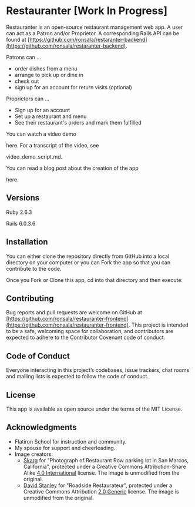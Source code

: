 # Restauranter [Work In Progress]

Restauranter is an open-source restaurant management web app. A user can act as a Patron and/or Proprietor. A corresponding Rails API can be found at [https://github.com/ronsala/restaranter-backend](https://github.com/ronsala/restaranter-backend).

Patrons can ...

* order dishes from a menu
* arrange to pick up or dine in
* check out
* sign up for an account for return visits (optional)
  
Proprietors can ...

* Sign up for an account
* Set up a restaurant and menu
* See their restaurant's orders and mark them fulfilled

You can watch a video demo 
<!-- TODO: -->
 here. For a transcript of the video, see 
<!-- TODO -->
video_demo_script.md.

You can read a blog post about the creation of the app 
<!-- TODO: -->
 here.

## Versions

Ruby 2.6.3

Rails 6.0.3.6

## Installation

You can either clone the repository directly from GitHub into a local directory on your computer or you can Fork the app so that you can contribute to the code.

Once you Fork or Clone this app, cd into that directory and then execute:

<!-- TODO: -->

## Contributing

Bug reports and pull requests are welcome on GitHub at [https://github.com/ronsala/restauranter-frontend](https://github.com/ronsala/restauranter-frontend). This project is intended to be a safe, welcoming space for collaboration, and contributors are expected to adhere to the Contributor Covenant code of conduct.

## Code of Conduct

Everyone interacting in this project’s codebases, issue trackers, chat rooms and mailing lists is expected to follow the code of conduct.

## License

This app is available as open source under the terms of the MIT License.

## Acknowledgments

* Flatiron School for instruction and community.
* My spouse for support and cheerleading.
* Image creators:
  * [Skarg](https://commons.wikimedia.org/wiki/User:Skarg) for "Photograph of Restaurant Row parking lot in San Marcos, California", protected under a Creative Commons Attribution-Share Alike [4.0 International](https://creativecommons.org/licenses/by-sa/4.0/) license. The image is unmodified from the original.
  * [David Stanley](https://www.flickr.com/photos/davidstanleytravel/) for "Roadside Restaurateur", protected under a Creative Commons Attribution [2.0 Generic](https://creativecommons.org/licenses/by/2.0/) license. The image is unmodified from the original.
  
